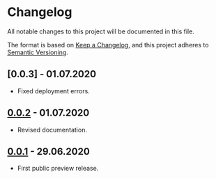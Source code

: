 # Changelog

All notable changes to this project will be documented in this file.

The format is based on [Keep a Changelog](https://keepachangelog.com/en/1.0.0/),
and this project adheres to [Semantic Versioning](https://semver.org/spec/v2.0.0.html).

## [0.0.3] - 01.07.2020

- Fixed deployment errors.

## [0.0.2] - 01.07.2020

- Revised documentation.

## [0.0.1] - 29.06.2020

- First public preview release.

[Unreleased]: https://github.com/denisvasilik/binalyzer
[0.0.1]: https://github.com/denisvasilik/binalyzer/tags/v0.0.1
[0.0.2]: https://github.com/denisvasilik/binalyzer/tags/v0.0.2
